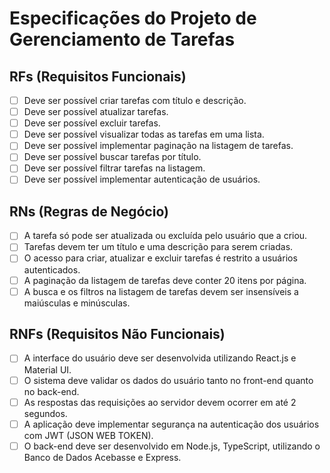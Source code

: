 # Especificações do Projeto de Gerenciamento de Tarefas

## RFs (Requisitos Funcionais)

- [ ] Deve ser possível criar tarefas com título e descrição.
- [ ] Deve ser possível atualizar tarefas.
- [ ] Deve ser possível excluir tarefas.
- [ ] Deve ser possível visualizar todas as tarefas em uma lista.
- [ ] Deve ser possível implementar paginação na listagem de tarefas.
- [ ] Deve ser possível buscar tarefas por título.
- [ ] Deve ser possível filtrar tarefas na listagem.
- [ ] Deve ser possível implementar autenticação de usuários.

## RNs (Regras de Negócio)

- [ ] A tarefa só pode ser atualizada ou excluída pelo usuário que a criou.
- [ ] Tarefas devem ter um título e uma descrição para serem criadas.
- [ ] O acesso para criar, atualizar e excluir tarefas é restrito a usuários autenticados.
- [ ] A paginação da listagem de tarefas deve conter 20 itens por página.
- [ ] A busca e os filtros na listagem de tarefas devem ser insensíveis a maiúsculas e minúsculas.

## RNFs (Requisitos Não Funcionais)

- [ ] A interface do usuário deve ser desenvolvida utilizando React.js e Material UI.
- [ ] O sistema deve validar os dados do usuário tanto no front-end quanto no back-end.
- [ ] As respostas das requisições ao servidor devem ocorrer em até 2 segundos.
- [ ] A aplicação deve implementar segurança na autenticação dos usuários com JWT (JSON WEB TOKEN).
- [ ] O back-end deve ser desenvolvido em Node.js, TypeScript, utilizando o Banco de Dados Acebasse e Express.
